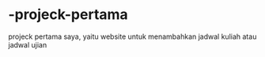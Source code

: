 # -projeck-pertama
projeck pertama saya, yaitu website untuk menambahkan jadwal kuliah atau jadwal ujian
